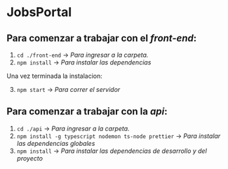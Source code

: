 # JobsPortal

## Para comenzar a trabajar con el *front-end*: 
1. ```cd ./front-end``` -> *Para ingresar a la carpeta.*
2. ```npm install``` -> *Para instalar las dependencias*

Una vez terminada la instalacion:

3. ```npm start``` -> *Para correr el servidor*


## Para comenzar a trabajar con la *api*: 

1. ```cd ./api``` -> *Para ingresar a la carpeta.*
2. ```npm install -g typescript nodemon ts-node prettier``` -> *Para instalar las dependencias globales*
3. ```npm install``` -> *Para instalar las dependencias de desarrollo y del proyecto*

